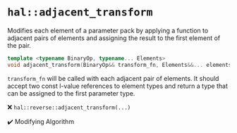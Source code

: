 # `hal::adjacent_transform`

Modifies each element of a parameter pack by applying a function to adjacent
pairs of elements and assigning the result to the first element of the pair.

```cpp
template <typename BinaryOp, typename... Elements>
void adjacent_transform(BinaryOp&& transform_fn, Elements&&... elements);
```

`transform_fn` will be called with each adjacent pair of elements. It should
accept two const l-value references to element types and return a type that can
be assigned to the first parameter type.

:x: `hal::reverse::adjacent_transform(...)`

:heavy_check_mark: Modifying Algorithm
